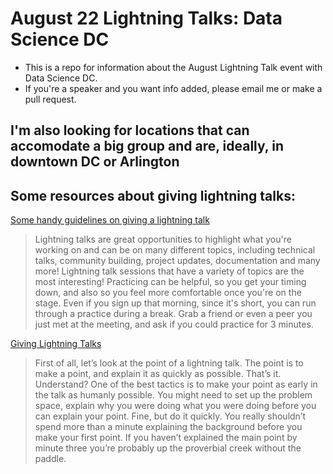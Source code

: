 # August 22 Lightning Talks: Data Science DC

* This is a repo for information about the August Lightning Talk event with Data Science DC. 
* If you're a speaker and you want info added, please email me or make a pull request. 

## I'm also looking for locations that can accomodate a big group and are, ideally, in downtown DC or Arlington

## Some resources about giving lightning talks:

[Some handy guidelines on giving a lightning talk](https://github.com/tracykteal/lightning-talks)
>Lightning talks are great opportunities to highlight what you're working on and can be on many different topics, including technical talks, community building, project updates, documentation and many more! Lightning talk sessions that have a variety of topics are the most interesting! 
>Practicing can be helpful, so you get your timing down, and also so you feel more comfortable once you're on the stage. Even if you sign up that morning, since it's short, you can run through a practice during a break. Grab a friend or even a peer you just met at the meeting, and ask if you could practice for 3 minutes.

[Giving Lightning Talks](https://www.perl.com/pub/2004/07/30/lightningtalk.html/)
>First of all, let’s look at the point of a lightning talk. The point is to make a point, and explain it as quickly as possible. That’s it. Understand?
>One of the best tactics is to make your point as early in the talk as humanly possible. You might need to set up the problem space, explain why you were doing what you were doing before you can explain your point. Fine, but do it quickly. You really shouldn’t spend more than a minute explaining the background before you make your first point. If you haven’t explained the main point by minute three you’re probably up the proverbial creek without the paddle.
